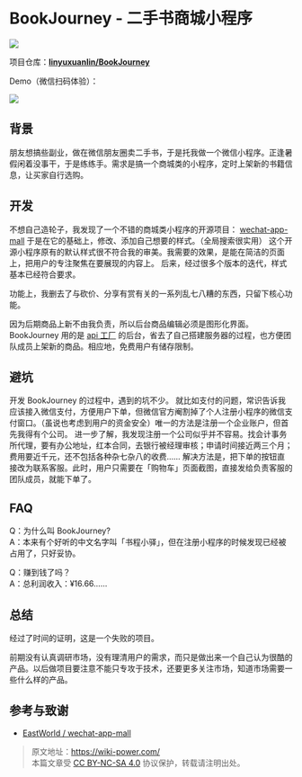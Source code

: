# BookJourney - 二手书商城小程序

![](https://f004.backblazeb2.com/file/wiki-media/img/书程小驿.jpg)

项目仓库：[**linyuxuanlin/BookJourney**](https://github.com/linyuxuanlin/BookJourney)

Demo（微信扫码体验）：

![](https://f004.backblazeb2.com/file/wiki-media/img/1.jpg)

## 背景

朋友想搞些副业，做在微信朋友圈卖二手书，于是托我做一个微信小程序。正逢暑假闲着没事干，于是练练手。需求是搞一个商城类的小程序，定时上架新的书籍信息，让买家自行选购。

## 开发

不想自己造轮子，我发现了一个不错的商城类小程序的开源项目： [wechat-app-mall](https://github.com/EastWorld/wechat-app-mall) 于是在它的基础上，修改、添加自己想要的样式。（全局搜索很实用） 这个开源小程序原有的默认样式很不符合我的审美。我需要的效果，是能在简洁的页面上，把用户的专注聚焦在要展现的内容上。 后来，经过很多个版本的迭代，样式基本已经符合要求。

功能上，我删去了与砍价、分享有赏有关的一系列乱七八糟的东西，只留下核心功能。

因为后期商品上新不由我负责，所以后台商品编辑必须是图形化界面。BookJourney 用的是 [api 工厂](https://www.it120.cc/) 的后台，省去了自己搭建服务器的过程，也方便团队成员上架新的商品。相应地，免费用户有储存限制。

## 避坑

开发 BookJourney 的过程中，遇到的坑不少。 就比如支付的问题，常识告诉我应该接入微信支付，方便用户下单，但微信官方阉割掉了个人注册小程序的微信支付窗口。（虽说也考虑到用户的资金安全）唯一的方法是注册一个企业账户，但首先我得有个公司。 进一步了解，我发现注册一个公司似乎并不容易。找会计事务所代理，要有办公地址，红本合同，去银行被经理审核；申请时间接近两三个月；费用要近千元，还不包括各种杂七杂八的收费…… 解决方法是，把下单的按钮直接改为联系客服。此时，用户只需要在「购物车」页面截图，直接发给负责客服的团队成员，就能下单了。

## FAQ

Q：为什么叫 BookJourney?  
A：本来有个好听的中文名字叫「书程小驿」，但在注册小程序的时候发现已经被占用了，只好妥协。

Q：赚到钱了吗？  
A：总利润收入：¥16.66……

## 总结

经过了时间的证明，这是一个失败的项目。

前期没有认真调研市场，没有理清用户的需求，而只是做出来一个自己认为很酷的产品。以后做项目要注意不能只专攻于技术，还要更多关注市场，知道市场需要一些什么样的产品。

## 参考与致谢

- [EastWorld / wechat-app-mall](https://github.com/EastWorld/wechat-app-mall)

> 原文地址：<https://wiki-power.com/>  
> 本篇文章受 [CC BY-NC-SA 4.0](https://creativecommons.org/licenses/by/4.0/deed.zh) 协议保护，转载请注明出处。
